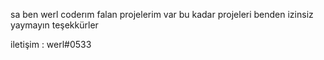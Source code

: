 sa ben werl coderım falan projelerim var bu kadar projeleri benden izinsiz yaymayın teşekkürler 

iletişim : werl#0533
